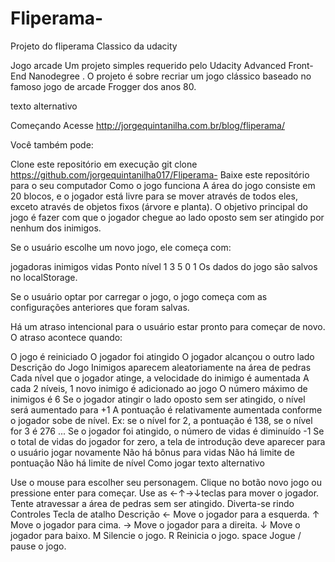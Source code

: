 # Fliperama-
Projeto do fliperama Classico da udacity 

Jogo arcade
Um projeto simples requerido pelo Udacity Advanced Front-End Nanodegree .
O projeto é sobre recriar um jogo clássico baseado no famoso jogo de arcade Frogger dos anos 80.

texto alternativo

Começando
Acesse http://jorgequintanilha.com.br/blog/fliperama/

Você também pode:

Clone este repositório em execução git clone https://github.com/jorgequintanilha017/Fliperama-
Baixe este repositório para o seu computador
Como o jogo funciona
A área do jogo consiste em 20 blocos, e o jogador está livre para se mover através de todos eles, exceto através de objetos fixos (árvore e planta). O objetivo principal do jogo é fazer com que o jogador chegue ao lado oposto sem ser atingido por nenhum dos inimigos.

Se o usuário escolhe um novo jogo, ele começa com:

jogadoras	inimigos	vidas	Ponto	nível
1	3	5	0	1
Os dados do jogo são salvos no localStorage.

Se o usuário optar por carregar o jogo, o jogo começa com as configurações anteriores que foram salvas.

Há um atraso intencional para o usuário estar pronto para começar de novo. O atraso acontece quando:

O jogo é reiniciado
O jogador foi atingido
O jogador alcançou o outro lado
Descrição do Jogo
Inimigos aparecem aleatoriamente na área de pedras
Cada nível que o jogador atinge, a velocidade do inimigo é aumentada
A cada 2 níveis, 1 novo inimigo é adicionado ao jogo
O número máximo de inimigos é 6
Se o jogador atingir o lado oposto sem ser atingido, o nível será aumentado para +1
A pontuação é relativamente aumentada conforme o jogador sobe de nível. Ex: se o nível for 2, a pontuação é 138, se o nível for 3 é 276 ...
Se o jogador foi atingido, o número de vidas é diminuído -1
Se o total de vidas do jogador for zero, a tela de introdução deve aparecer para o usuário jogar novamente
Não há bônus para vidas
Não há limite de pontuação
Não há limite de nível
Como jogar
texto alternativo

Use o mouse para escolher seu personagem.
Clique no botão novo jogo ou pressione enter para começar.
Use as ←↑→↓teclas para mover o jogador.
Tente atravessar a área de pedras sem ser atingido.
Diverta-se rindo
Controles
Tecla de atalho	Descrição
←	Move o jogador para a esquerda.
↑	Move o jogador para cima.
→	Move o jogador para a direita.
↓	Move o jogador para baixo.
M	Silencie o jogo.
R	Reinicia o jogo.
space	Jogue / pause o jogo.